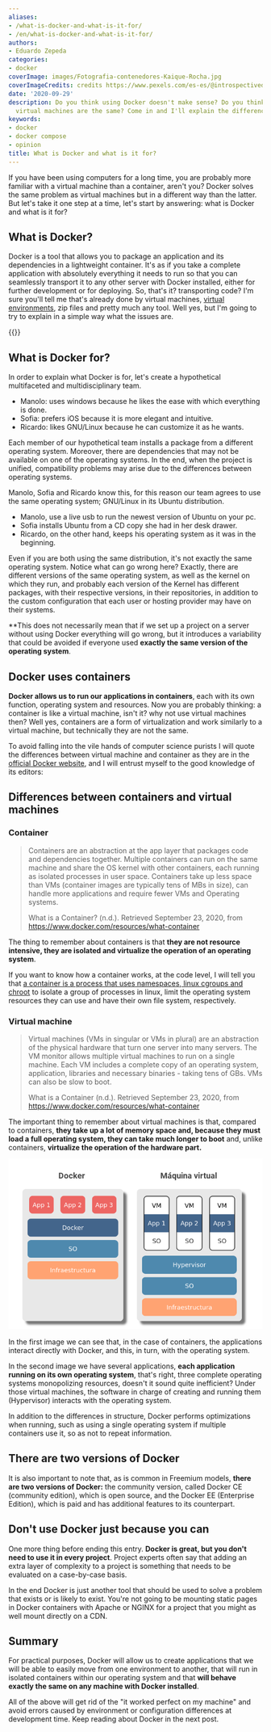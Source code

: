 ```yaml
---
aliases:
- /what-is-docker-and-what-is-it-for/
- /en/what-is-docker-and-what-is-it-for/
authors:
- Eduardo Zepeda
categories:
- docker
coverImage: images/Fotografia-contenedores-Kaique-Rocha.jpg
coverImageCredits: credits https://www.pexels.com/es-es/@introspectivedsgn
date: '2020-09-29'
description: Do you think using Docker doesn't make sense? Do you think Docker and
  virtual machines are the same? Come in and I'll explain the differences.
keywords:
- docker
- docker compose
- opinion
title: What is Docker and what is it for?
---
```


If you have been using computers for a long time, you are probably more familiar with a virtual machine than a container, aren't you? Docker solves the same problem as virtual machines but in a different way than the latter. But let's take it one step at a time, let's start by answering: what is Docker and what is it for?

## What is Docker?

Docker is a tool that allows you to package an application and its dependencies in a lightweight container. It's as if you take a complete application with absolutely everything it needs to run so that you can seamlessly transport it to any other server with Docker installed, either for further development or for deploying. So, that's it? transporting code? I'm sure you'll tell me that's already done by virtual machines, [virtual environments](/en/python/why-should-you-use-a-virtual-environment-in-python/), zip files and pretty much any tool. Well yes, but I'm going to try to explain in a simple way what the issues are.

{{<ad>}}

## What is Docker for?

In order to explain what Docker is for, let's create a hypothetical multifaceted and multidisciplinary team.

* Manolo: uses windows because he likes the ease with which everything is done.
* Sofia: prefers iOS because it is more elegant and intuitive.
* Ricardo: likes GNU/Linux because he can customize it as he wants.

Each member of our hypothetical team installs a package from a different operating system. Moreover, there are dependencies that may not be available on one of the operating systems. In the end, when the project is unified, compatibility problems may arise due to the differences between operating systems.

Manolo, Sofia and Ricardo know this, for this reason our team agrees to use the same operating system; GNU/Linux in its Ubuntu distribution.

* Manolo, use a live usb to run the newest version of Ubuntu on your pc.
* Sofia installs Ubuntu from a CD copy she had in her desk drawer.
* Ricardo, on the other hand, keeps his operating system as it was in the beginning.

Even if you are both using the same distribution, it's not exactly the same operating system. Notice what can go wrong here? Exactly, there are different versions of the same operating system, as well as the kernel on which they run, and probably each version of the Kernel has different packages, with their respective versions, in their repositories, in addition to the custom configuration that each user or hosting provider may have on their systems.

**This does not necessarily mean that if we set up a project on a server without using Docker everything will go wrong, but it introduces a variability that could be avoided if everyone used **exactly the same version of the operating system**.

## Docker uses containers

**Docker allows us to run our applications in containers**, each with its own function, operating system and resources. Now you are probably thinking: a container is like a virtual machine, isn't it? why not use virtual machines then? Well yes, containers are a form of virtualization and work similarly to a virtual machine, but technically they are not the same.

To avoid falling into the vile hands of computer science purists I will quote the differences between virtual machine and container as they are in the [official Docker website](https://www.docker.com/resources/what-container), and I will entrust myself to the good knowledge of its editors:

## Differences between containers and virtual machines

### Container

> Containers are an abstraction at the app layer that packages code and dependencies together. Multiple containers can run on the same machine and share the OS kernel with other containers, each running as isolated processes in user space. Containers take up less space than VMs (container images are typically tens of MBs in size), can handle more applications and require fewer VMs and Operating systems.
>
> What is a Container? (n.d.). Retrieved September 23, 2020, from https://www.docker.com/resources/what-container

The thing to remember about containers is that **they are not resource intensive, they are isolated and virtualize the operation of an operating system**.

If you want to know how a container works, at the code level, I will tell you that [a container is a process that uses namespaces, linux cgroups and chroot](/en/docker/how-does-a-docker-container-work-internally/) to isolate a group of processes in linux, limit the operating system resources they can use and have their own file system, respectively.

### Virtual machine

> Virtual machines (VMs in singular or VMs in plural) are an abstraction of the physical hardware that turn one server into many servers. The VM monitor allows multiple virtual machines to run on a single machine. Each VM includes a complete copy of an operating system, application, libraries and necessary binaries - taking tens of GBs. VMs can also be slow to boot.
>
> What is a Container (n.d.). Retrieved September 23, 2020, from https://www.docker.com/resources/what-container

The important thing to remember about virtual machines is that, compared to containers, **they take up a lot of memory space and, because they must load a full operating system, they can take much longer to boot** and, unlike containers, **virtualize the operation of the hardware part.**

![Differences between a virtual machine and docker](images/Diferencias-entre-maquina-virtual-y-docker.png)

In the first image we can see that, in the case of containers, the applications interact directly with Docker, and this, in turn, with the operating system.

In the second image we have several applications, **each application running on its own operating system**, that's right, three complete operating systems monopolizing resources, doesn't it sound quite inefficient? Under those virtual machines, the software in charge of creating and running them (Hypervisor) interacts with the operating system.

In addition to the differences in structure, Docker performs optimizations when running, such as using a single operating system if multiple containers use it, so as not to repeat information.

## There are two versions of Docker

It is also important to note that, as is common in Freemium models, **there are two versions of Docker:** the community version, called Docker CE (community edition), which is open source, and the Docker EE (Enterprise Edition), which is paid and has additional features to its counterpart.

## Don't use Docker just because you can

One more thing before ending this entry. **Docker is great, but you don't need to use it in every project**. Project experts often say that adding an extra layer of complexity to a project is something that needs to be evaluated on a case-by-case basis.

In the end Docker is just another tool that should be used to solve a problem that exists or is likely to exist. You're not going to be mounting static pages in Docker containers with Apache or NGINX for a project that you might as well mount directly on a CDN.

## Summary

For practical purposes, Docker will allow us to create applications that we will be able to easily move from one environment to another, that will run in isolated containers within our operating system and that **will behave exactly the same on any machine with Docker installed**.

All of the above will get rid of the "it worked perfect on my machine" and avoid errors caused by environment or configuration differences at development time. Keep reading about Docker in the next post.